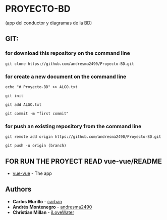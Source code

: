 # PROYECTO-BD

(app del conductor y diagramas de la BD)


## GIT:

### for download this repository on the command line
```
git clone https://github.com/andresma2490/Proyecto-BD.git

```
### for create a new document on the command line
```
echo "# Proyecto-BD" >> ALGO.txt

git init

git add ALGO.txt

git commit -m "first commit"

```

### for push an existing repository from the command line
```
git remote add origin https://github.com/andresma2490/Proyecto-BD.git

git push -u origin (branch)

```

## FOR RUN THE PROYECT READ vue-vue/README

* [vue-vue](https://github.com/andresma2490/Proyecto-BD/tree/master/vue-vue) - The app



## Authors

* **Carlos Murillo** - [carban](https://github.com/carban)
* **Andrés Montenegro** - [andresma2490](https://github.com/andresma2490)
* **Christian Millan** - [iLoveWater](https://github.com)


